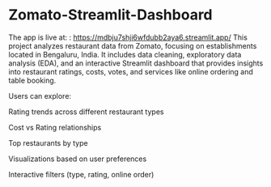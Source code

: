 # Zomato-Streamlit-Dashboard
The app is live at: : https://mdbju7shji6wfdubb2aya6.streamlit.app/
This project analyzes restaurant data from Zomato, focusing on establishments located in Bengaluru, India. It includes data cleaning, exploratory data analysis (EDA), and an interactive Streamlit dashboard that provides insights into restaurant ratings, costs, votes, and services like online ordering and table booking.

Users can explore:

Rating trends across different restaurant types

Cost vs Rating relationships

Top restaurants by type

Visualizations based on user preferences

Interactive filters (type, rating, online order)
